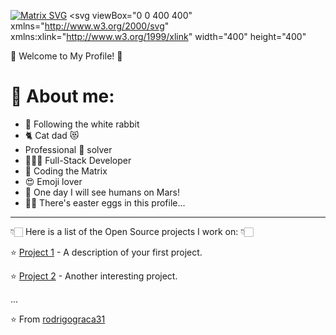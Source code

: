 <!--
Hi! This is an easter egg.
Congratulations you found the first one!
-->

[![Matrix SVG](https://raw.githubusercontent.com/rodrigograca31/rodrigograca31/master/matrix.svg)](https://www.youtube.com/watch?v=SDkAGkd4NLc)
<svg
  viewBox="0 0 400 400"
  xmlns="http://www.w3.org/2000/svg"
  xmlns:xlink="http://www.w3.org/1999/xlink"
  width="400"
  height="400"
>
  <!-- Background -->
  <rect width="100%" height="100%" fill="#000" />

  <!-- Generative Art -->
  <circle
    cx="50%"
    cy="50%"
    r="100"
    fill="none"
    stroke="#00F"
    stroke-width="2"
  />
  <rect
    x="50"
    y="50"
    width="300"
    height="300"
    fill="none"
    stroke="#F00"
    stroke-width="2"
  />
  <line x1="0" y1="0" x2="400" y2="400" stroke="#0F0" stroke-width="2" />

  <!-- Text -->
  <text x="50%" y="50%" font-size="30" fill="#FFF" text-anchor="middle">
    🚀 Welcome to My Profile! 🌌
  </text>
</svg>

<!-- # 👀 Hi stranger! 👋🏻 -->

# 🤔 About me:

- 🐇 Following the white rabbit
- 🐈 Cat dad 😻
- Professional 🐛 solver
- 👨🏻‍💻 Full-Stack Developer
- 💊 Coding the Matrix
- 😍 Emoji lover
- 🚀 One day I will see humans on Mars!
- 🐇🥚 There's easter eggs in this profile...

<!-- Watch this: https://www.youtube.com/watch?v=eC7xzavzEKY -->

---

👇🏻 Here is a list of the Open Source projects I work on: 👇🏻

⭐️ [Project 1](https://github.com/rodrigograca31/project1) - A description of your first project.

⭐️ [Project 2](https://github.com/rodrigograca31/project2) - Another interesting project.

...

⭐️ From [rodrigograca31](https://github.com/rodrigograca31)
